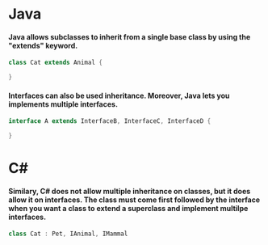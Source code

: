 # Java
#### Java allows subclasses to inherit from a single base class by using the "extends" keyword. 
```java
class Cat extends Animal {

}
```

#### Interfaces can also be used inheritance. Moreover, Java lets you implements multiple interfaces.
```java
interface A extends InterfaceB, InterfaceC, InterfaceD {

}
```

# C#
#### Similary, C# does not allow multiple inheritance on classes, but it does allow it on interfaces. The class must come first followed by the interface when you want a class to extend a superclass and implement multilpe interfaces.
```c#
class Cat : Pet, IAnimal, IMammal
```
